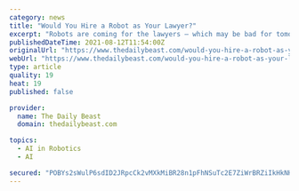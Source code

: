 ```yaml
---
category: news
title: "Would You Hire a Robot as Your Lawyer?"
excerpt: "Robots are coming for the lawyers – which may be bad for tomorrow’s attorneys but great for anyone in need of cheap legal assistance."
publishedDateTime: 2021-08-12T11:54:00Z
originalUrl: "https://www.thedailybeast.com/would-you-hire-a-robot-as-your-lawyer"
webUrl: "https://www.thedailybeast.com/would-you-hire-a-robot-as-your-lawyer"
type: article
quality: 19
heat: 19
published: false

provider:
  name: The Daily Beast
  domain: thedailybeast.com

topics:
  - AI in Robotics
  - AI

secured: "POBYs2sWulP6sdID2JRpcCk2vMXkMiBR28n1pFhNSuTc2E7ZiWrBRZiIkHkNHbhaCmQmXMnE8XN23opvMGUtsWBPIduuMj7aVpKLoYpIjnPL4JBojK/TnTTvOkIfwkoewnMbox/chyGUrMd1SWhvQG9tH2u02sH7p3wyL42OT64zY/3WY4Qd8TiaCBGAMs4etXMOnbzqaTnL6im4+t6Ef6U6cBRd3zFd1qZRX3hjIDMeG07bAkUb3KHzG2erzBM+Y7XL95qDLJKwInWUSUbOBtN0PYnlF+jRHMWegZEoEnV86pa1shByfw5jlQkVoLFbeOY6nP2ek+hRoAnHrV+RSfsCo/2fZ1+P2bLFdZI/aPQ=;FCgXRy6n4QrZEBL7GX5Xpw=="
---
```


